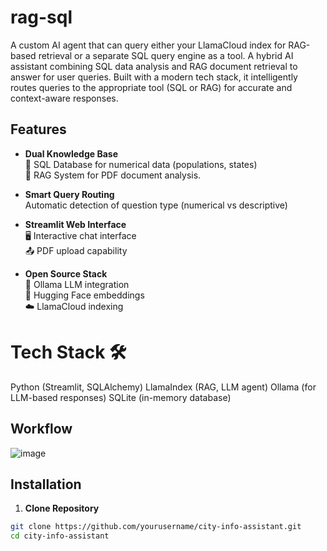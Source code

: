 # rag-sql

A custom AI agent that can query either your LlamaCloud index for RAG-based retrieval or a separate SQL query engine as a tool.
A hybrid AI assistant combining SQL data analysis and RAG document retrieval to answer for user queries. Built with a modern tech stack, it intelligently routes queries to the appropriate tool (SQL or RAG) for accurate and context-aware responses.

## Features

- **Dual Knowledge Base**  
  🔢 SQL Database for numerical data (populations, states)  
  📄 RAG System for PDF document analysis.

- **Smart Query Routing**  
  Automatic detection of question type (numerical vs descriptive)
  

- **Streamlit Web Interface**  
  🖥️ Interactive chat interface  
  📤 PDF upload capability

- **Open Source Stack**  
  🦙 Ollama LLM integration  
  🤗 Hugging Face embeddings  
  ☁️ LlamaCloud indexing
  
# Tech Stack 🛠️
Python (Streamlit, SQLAlchemy)
LlamaIndex (RAG, LLM agent)
Ollama (for LLM-based responses)
SQLite (in-memory database)

## Workflow 

![image](https://github.com/user-attachments/assets/3ef25349-a42a-4f95-94ed-c5684eae4e27)

## Installation

1. **Clone Repository**
```bash
git clone https://github.com/yourusername/city-info-assistant.git
cd city-info-assistant


